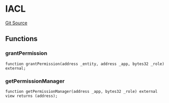 # IACL

[Git Source](https://github.com/lidofinance/community-staking-module/blob/49f6937ff74cffecb74206f771c12be0e9e28448/src/interfaces/IACL.sol)

## Functions

### grantPermission

```solidity
function grantPermission(address _entity, address _app, bytes32 _role) external;
```

### getPermissionManager

```solidity
function getPermissionManager(address _app, bytes32 _role) external view returns (address);
```
